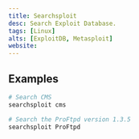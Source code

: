 ```yaml
---
title: Searchsploit
desc: Search Exploit Database.
tags: [Linux]
alts: [ExploitDB, Metasploit]
website:
---
```


## Examples

```sh
# Search CMS
searchsploit cms

# Search the ProFtpd version 1.3.5
searchsploit ProFtpd
```